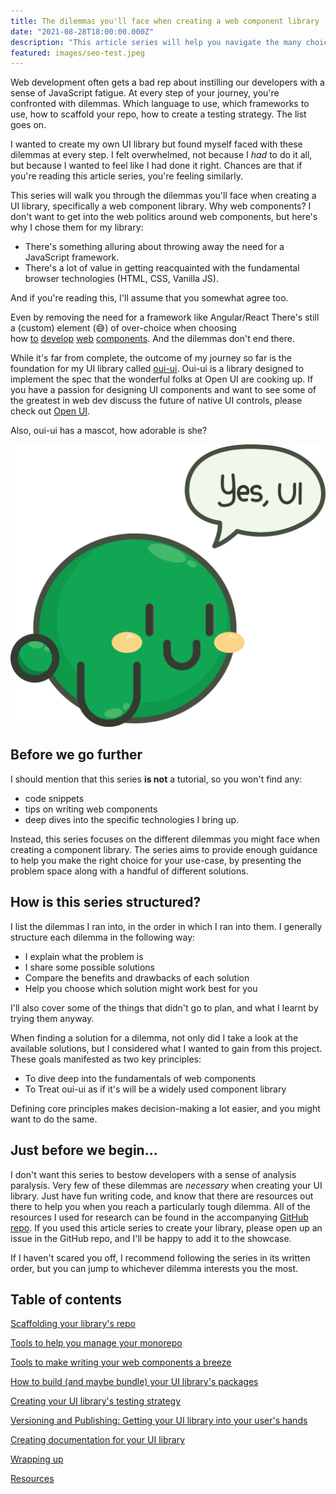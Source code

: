 ```yaml
---
title: The dilemmas you'll face when creating a web component library
date: "2021-08-28T18:00:00.000Z"
description: "This article series will help you navigate the many choices you'll need to make when you create your very own web component library. The series will help you make the right decisions for your library across areas like repo scaffolding, choosing a framework, testing, versioning, publishing, and documentation."
featured: images/seo-test.jpeg
---
```


Web development often gets a bad rep about instilling our developers with a sense of JavaScript fatigue. At every step of your journey, you're confronted with dilemmas. Which language to use, which frameworks to use, how to scaffold your repo, how to create a testing strategy. The list goes on.

I wanted to create my own UI library but found myself faced with these dilemmas at every step. I felt overwhelmed, not because I *had* to do it all, but because I wanted to feel like I had done it right. Chances are that if you're reading this article series, you're feeling similarly.

This series will walk you through the dilemmas you'll face when creating a UI library, specifically a web component library. Why web components? I don't want to get into the web politics around web components, but here's why I chose them for my library:

- There's something alluring about throwing away the need for a JavaScript framework.
- There's a lot of value in getting reacquainted with the fundamental browser technologies (HTML, CSS, Vanilla JS).

And if you're reading this, I'll assume that you somewhat agree too.

Even by removing the need for a framework like Angular/React There's still a (custom) element (😅) of over-choice when choosing how [to](https://hybrids.js.org/#/) [develop](https://lit.dev/) [web](https://stenciljs.com/) [components](https://slimjs.com/#/welcome). And the dilemmas don't end there.

While it's far from complete, the outcome of my journey so far is the foundation for my UI library called [oui-ui](https://oui-ui.netlify.app/). Oui-ui is a library designed to implement the spec that the wonderful folks at Open UI are cooking up. If you have a passion for designing UI components and want to see some of the greatest in web dev discuss the future of native UI controls, please check out [Open UI](https://open-ui.org/).

Also, oui-ui has a mascot, how adorable is she?

![Yui, the green Kirby-like mascot saying "Yes, UI".](./images/yui-speech.png)

## Before we go further

I should mention that this series **is not** a tutorial, so you won't find any:

- code snippets
- tips on writing web components
- deep dives into the specific technologies I bring up.

Instead, this series focuses on the different dilemmas you might face when creating a component library. The series aims to provide enough guidance to help you make the right choice for your use-case, by presenting the problem space along with a handful of different solutions.

## How is this series structured?

I list the dilemmas I ran into, in the order in which I ran into them. I generally structure each dilemma in the following way:

- I explain what the problem is
- I share some possible solutions
- Compare the benefits and drawbacks of each solution
- Help you choose which solution might work best for you

I'll also cover some of the things that didn't go to plan, and what I learnt by trying them anyway.

When finding a solution for a dilemma, not only did I take a look at the available solutions, but I considered what I wanted to gain from this project. These goals manifested as two key principles:

- To dive deep into the fundamentals of web components
- To Treat oui-ui as if it's will be a widely used component library

Defining core principles makes decision-making a lot easier, and you might want to do the same.

## Just before we begin...

I don't want this series to bestow developers with a sense of analysis paralysis. Very few of these dilemmas are *necessary* when creating your UI library. Just have fun writing code, and know that there are resources out there to help you when you reach a particularly tough dilemma. All of the resources I used for research can be found in the accompanying [GitHub repo](https://github.com/andrico1234/web-components-resources). If you used this article series to create your library, please open up an issue in the GitHub repo, and I'll be happy to add it to the showcase.

If I haven't scared you off, I recommend following the series in its written order, but you can jump to whichever dilemma interests you the most.

## Table of contents

[Scaffolding your library's repo](./scaffolding-the-repo-for-your-ui-library)

[Tools to help you manage your monorepo](https://andri.co)

[Tools to make writing your web components a breeze](https://andri.co)

[How to build (and maybe bundle) your UI library's packages](https://andri.co)

[Creating your UI library's testing strategy](https://andri.co)

[Versioning and Publishing: Getting your UI library into your user's hands](https://andri.co)

[Creating documentation for your UI library](https://andri.co)

[Wrapping up](https://andri.co)

[Resources](https://github.com/andrico1234/web-components-resources)
